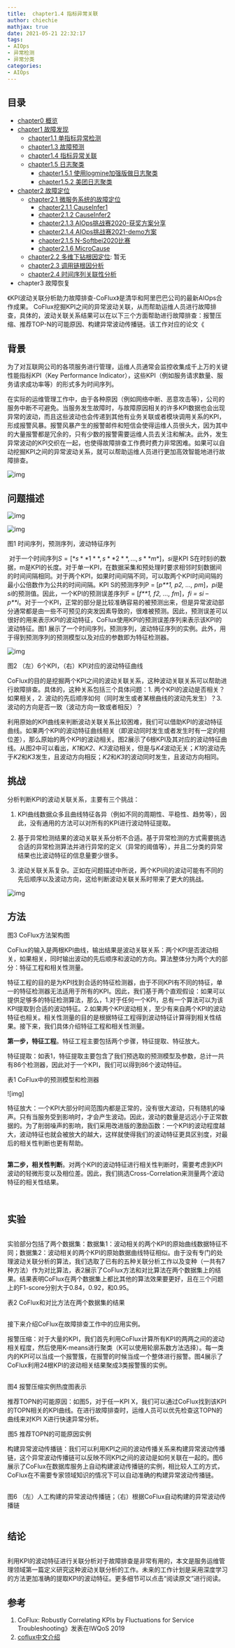 ```yaml
---
title:  chapter1.4 指标异常关联
author: chiechie
mathjax: true
date: 2021-05-21 22:32:17
tags:
- AIOps
- 异常检测
- 异常分类
categories: 
- AIOps
---
```


## 目录
- [chapter0 概览](../AIOps-0-summary/)
- [chapter1 故障发现](../AIOps-1-event-generate/)
	- [chapter1.1 单指标异常检测](../AIOps-1_1-kpi-detector/)
	- [chapter1.3 故障预测](../AIOps-1_2-fault-prediction/)
	- [chapter1.4 指标异常关联](../AIOps-1_4-kpi-correlation/)
	- [chapter1.5 日志聚类](../AIOps-1_5-log-analysis/)
		- [chapter1.5.1 使用logmine加强版做日志聚类](../AIOps-1_5_1-log-analysis_logmine/)
		- [chapter1.5.2 美团日志聚类](../AIOps-1_5_2-log-analysis_meituan/)
- [chapter2 故障定位](../AIOps-2-event-analysis/)
	- [chapter2.1 微服务系统的故障定位](../AIOps-2_1-topo-rca/)
		- [chapter2.1.1 CauseInfer1](../AIOps-2_1_1-topo-rca-causeinfer-notes1/)
		- [chapter2.1.2 CauseInfer2](../AIOps-2_1_2-topo-rca-causeinfer-notes2/)
		- [chapter2.1.3 AIOps挑战赛2020-获奖方案分享](../AIOps-2_1_3-topo-rca-aiops2020/)
		- [chapter2.1.4 AIOps挑战赛2021-demo方案](../AIOps-2_1_4-topo-rca-aiops2021/)
		- [chapter2.1.5 N-Softbei2020比赛](../AIOps-2_1_5-topo-rca-cnsoftbei2020/)
		- [chapter2.1.6 MicroCause](../AIOps-2_1_6-topo-rca-MicroCause)
	- [chapter2.2 多维下钻根因定位](../AIOps-2_2-multi-dimensional-rca/): 暂无
	- [chapter2.3 调用链根因分析](../AIOps-2_3-trace_rca/)
	- [chapter2.4 时间序列关联性分析](../AIOps-2_4-metric_event_correlation/)
- chapter3 故障恢复




《KPI波动关联分析助力故障排查-CoFlux》是清华和阿里巴巴公司的最新AIOps合作成果。
CoFlux挖掘KPI之间的异常波动关联，从而帮助运维人员进行故障排查，具体的，波动关联关系结果可以在以下三个方面帮助进行故障排查：报警压缩、推荐TOP-N的可能原因、构建异常波动传播链。该工作对应的论文《

## 背景

为了对互联网公司的各项服务进行管理，运维人员通常会监控收集成千上万的关键性能指标KPI（Key Performance Indicator），这些KPI（例如服务请求数量、服务请求成功率等）的形式多为时间序列。

在实际的运维管理工作中，由于各种原因（例如网络中断、恶意攻击等），公司的服务中断不可避免。当服务发生故障时，与故障原因相关的许多KPI数据也会出现异常的波动，而且这些波动也会传递到其他有业务关联或者模块调用关系的KPI，形成报警风暴。报警风暴产生的报警邮件和短信会使得运维人员很头大，因为其中的大量报警都是冗余的，只有少数的报警需要运维人员去关注和解决。此外，发生异常波动的KPI交织在一起，也使得故障排查工作费时费力非常困难。如果可以自动挖掘KPI之间的异常波动关系，就可以帮助运维人员进行更加高效智能地进行故障排查。


![img](https://mmbiz.qpic.cn/mmbiz_png/RVMJ0J4z0LzxCnAk4d5fhVM1Gib6rgkCZH8bficj36KtuKiczrZHcqq6NQunbIkMowVN1w0Njyvv3z9AjvsfmD2VA/640?wx_fmt=png&wxfrom=5&wx_lazy=1&wx_co=1)

## 问题描述

![img](https://mmbiz.qpic.cn/mmbiz_png/RVMJ0J4z0LzxCnAk4d5fhVM1Gib6rgkCZH8bficj36KtuKiczrZHcqq6NQunbIkMowVN1w0Njyvv3z9AjvsfmD2VA/640?wx_fmt=png&wxfrom=5&wx_lazy=1&wx_co=1)

![img](https://mmbiz.qpic.cn/mmbiz_jpg/RVMJ0J4z0LzxCnAk4d5fhVM1Gib6rgkCZ2oGk0FGldica8CEhhF4yZOTtia9a5mDcpiaP7H1uLj83VKqbfoKVBLXSA/640?wx_fmt=jpeg&wxfrom=5&wx_lazy=1&wx_co=1)

图1 时间序列，预测序列，波动特征序列

​       对于一个时间序列$S = [*s**1**, s**2* *,…, s**m*]$，*si*是KPI S在时刻i的数据，m是KPI的长度。对于单一KPI，在数据采集和预处理时要求相邻时刻数据间的时间间隔相同。对于两个KPI，如果时间间隔不同，可以取两个KPI时间间隔的最小公倍数作为公共的时间间隔。KPI S的预测序列P = [*p**1, p2, …, pm*]，*pi*是*si*的预测值。因此，一个KPI的预测误差序列F = [*f**1, f2, …, fm*]，*fi =  si* – *p**i*。对于一个KPI，正常的部分是比较准确容易的被预测出来，但是异常波动部分通常都是由一些不可预见的突发因素导致的，很难被预测。因此，预测误差可以很好的用来表示KPI的波动特征，CoFlux使用KPI的预测误差序列来表示该KPI的波动特征。图1 展示了一个时间序列，预测序列，波动特征序列的实例。此外，用于得到预测序列的预测模型以及对应的参数即为特征检测器。

![img](https://mmbiz.qpic.cn/mmbiz_jpg/RVMJ0J4z0LzxCnAk4d5fhVM1Gib6rgkCZND6kn9hTDotgLwYhlsUKo8dy8YT6cxv1tic71w6ibSZl3ykZPNIXrsaw/640?wx_fmt=jpeg&wxfrom=5&wx_lazy=1&wx_co=1)

图2 （左）6个KPI，（右）KPI对应的波动特征曲线

​       CoFlux的目的是挖掘两个KPI之间的波动关联关系，这种波动关联关系可以帮助进行故障排查。具体的，这种关系包括三个具体问题：1. 两个KPI的波动是否相关？如果相关，2. 波动的先后顺序如何（同时发生或者某根曲线的波动先发生）？3. 波动的方向是否一致（波动方向一致或者相反）？

​      利用原始的KPI曲线来判断波动关联关系比较困难，我们可以借助KPI的波动特征曲线。如果两个KPI的波动特征曲线相关（即波动同时发生或者发生时有一定的相位差），那么原始的两个KPI的波动相关。图2展示了6根KPI及其对应的波动特征曲线。从图2中可以看出，*K1*和*K2*、*K3*波动相关，但是与*K4*波动无关；*K1*的波动先于*K2*和*K3*发生，且波动方向相反；*K2*和*K3*的波动同时发生，且波动方向相同。

## 挑战



分析判断KPI的波动关联关系，主要有三个挑战：

1. KPI曲线数据众多且曲线特征各异（例如不同的周期性、平稳性、趋势等），因此，没有通用的方法可以对所有的KPI进行波动特征提取。

2. 基于异常检测结果的波动关联关系分析不合适。基于异常检测的方式需要挑选合适的异常检测算法并进行异常的定义（异常的阈值等），并且二分类的异常结果也比波动特征的信息量要少很多。

3. 波动关联关系复杂。正如在问题描述中所说，两个KPI间的波动可能有不同的先后顺序以及波动方向，这给判断波动关联关系时带来了更大的挑战。



![img](https://mmbiz.qpic.cn/mmbiz_png/RVMJ0J4z0LzxCnAk4d5fhVM1Gib6rgkCZH8bficj36KtuKiczrZHcqq6NQunbIkMowVN1w0Njyvv3z9AjvsfmD2VA/640?wx_fmt=png&wxfrom=5&wx_lazy=1&wx_co=1)



## 方法



图3 CoFlux方法架构图

​       CoFlux的输入是两根KPI曲线，输出结果是波动关联关系：两个KPI是否波动相关，如果相关，同时输出波动的先后顺序和波动的方向。算法整体分为两个大的部分：特征工程和相关性测量。

​       特征工程的目的是为KPI找到合适的特征检测器，由于不同KPI有不同的特征，单一的特征检测器无法适用于所有的KPI。因此，我们基于两个直观假设：如果可以提供足够多的特征检测算法，那么，1.对于任何一个KPI，总有一个算法可以为该KPI提取到合适的波动特征。2.如果两个KPI波动相关，至少有来自两个KPI的波动特征也相关。相关性测量的目的是根据特征工程得到波动特征计算得到相关性结果。接下来，我们具体介绍特征工程和相关性测量。

**第一步，特征工程**。特征工程主要包括两个步骤，特征提取、特征放大。

特征提取：如表1，特征提取主要包含了我们预选取的预测模型及参数，总计一共有86个检测器，因此对于一个KPI，我们可以得到86个波动特征。

表1 CoFlux中的预测模型和检测器

![img]

​       特征放大：一个KPI大部分时间范围内都是正常的，没有很大波动，只有随机的噪声。只有当服务受到影响时，才会产生波动。因此，波动的数量是远远小于正常数据的。为了削弱噪声的影响，我们采用改进版的激励函数：一个KPI的波动程度越大，波动特征也就会被放大的越大，这样就使得我们的波动特征更具区别度，对最后的相关性判断也更有帮助。

![img](data:image/gif;base64,iVBORw0KGgoAAAANSUhEUgAAAAEAAAABCAYAAAAfFcSJAAAADUlEQVQImWNgYGBgAAAABQABh6FO1AAAAABJRU5ErkJggg==)

​       **第二步，相关性判断**。对两个KPI的波动特征进行相关性判断时，需要考虑到KPI波动的轻微形变以及相位差。因此，我们挑选Cross-Correlation来测量两个波动特征的相关性结果。

![img](data:image/gif;base64,iVBORw0KGgoAAAANSUhEUgAAAAEAAAABCAYAAAAfFcSJAAAADUlEQVQImWNgYGBgAAAABQABh6FO1AAAAABJRU5ErkJggg==)



![img](data:image/gif;base64,iVBORw0KGgoAAAANSUhEUgAAAAEAAAABCAYAAAAfFcSJAAAADUlEQVQImWNgYGBgAAAABQABh6FO1AAAAABJRU5ErkJggg==)

## 实验

![img](data:image/gif;base64,iVBORw0KGgoAAAANSUhEUgAAAAEAAAABCAYAAAAfFcSJAAAADUlEQVQImWNgYGBgAAAABQABh6FO1AAAAABJRU5ErkJggg==)

​       实验部分包括了两个数据集：数据集1：波动相关的两个KPI的原始曲线数据特征不同；数据集2：波动相关的两个KPI的原始数据曲线特征相似。由于没有专门的处理波动关联分析的算法，我们选取了已有的五种关联分析工作以及变种（一共有7种方法）作为对比算法，表2展示了CoFlux方法和对比算法在两个数据集上的结果。结果表明CoFlux在两个数据集上都比其他的算法效果要更好，且在三个问题上的F1-score分别大于0.84，0.92，和0.95。

表2 CoFlux和对比方法在两个数据集的结果

![img](data:image/gif;base64,iVBORw0KGgoAAAANSUhEUgAAAAEAAAABCAYAAAAfFcSJAAAADUlEQVQImWNgYGBgAAAABQABh6FO1AAAAABJRU5ErkJggg==)

接下来介绍CoFlux在故障排查工作中的应用实例。

报警压缩：对于大量的KPI，我们首先利用CoFlux计算所有KPI的两两之间的波动相关程度，然后使用K-means进行聚类（K可以使用轮廓系数方法选择）。每一类内的KPI可以当成一个报警簇，在报警的时候当成一个整体进行报警。图4展示了CoFlux利用24根KPI的波动相关结果聚成3类报警簇的实例。

![img](data:image/gif;base64,iVBORw0KGgoAAAANSUhEUgAAAAEAAAABCAYAAAAfFcSJAAAADUlEQVQImWNgYGBgAAAABQABh6FO1AAAAABJRU5ErkJggg==)

图4 报警压缩实例热度图表示

推荐TOPN的可能原因：如图5，对于任一KPI X，我们可以通过CoFlux找到该KPI的TOPN相关的KPI曲线。在进行故障排查时，运维人员可以优先检查这TOPN的曲线来对KPI X进行快速异常分析。

![img](data:image/gif;base64,iVBORw0KGgoAAAANSUhEUgAAAAEAAAABCAYAAAAfFcSJAAAADUlEQVQImWNgYGBgAAAABQABh6FO1AAAAABJRU5ErkJggg==)图5 推荐TOPN的可能原因实例

​       构建异常波动传播链：我们可以利用KPI之间的波动传播关系来构建异常波动传播链，这个异常波动传播链可以反映不同KPI之间的波动是如何关联在一起的。图6 展示了CoFlux在数据库服务上自动构建波动传播链的实例，相比较人工的方式，CoFlux在不需要专家领域知识的情况下可以自动准确的构建异常波动传播链。

![img](data:image/gif;base64,iVBORw0KGgoAAAANSUhEUgAAAAEAAAABCAYAAAAfFcSJAAAADUlEQVQImWNgYGBgAAAABQABh6FO1AAAAABJRU5ErkJggg==)

图6 （左）人工构建的异常波动传播链；（右）根据CoFlux自动构建的异常波动传播链



![img](data:image/gif;base64,iVBORw0KGgoAAAANSUhEUgAAAAEAAAABCAYAAAAfFcSJAAAADUlEQVQImWNgYGBgAAAABQABh6FO1AAAAABJRU5ErkJggg==)

## 结论

![img](data:image/gif;base64,iVBORw0KGgoAAAANSUhEUgAAAAEAAAABCAYAAAAfFcSJAAAADUlEQVQImWNgYGBgAAAABQABh6FO1AAAAABJRU5ErkJggg==)

利用KPI的波动特征进行关联分析对于故障排查是非常有用的，本文是服务运维管理领域第一篇定义研究这种波动关联分析的工作。未来的工作计划是采用深度学习的方法更加准确的提取KPI的波动特征。更多细节可以点击“阅读原文”进行阅读。


## 参考

1. CoFlux: Robustly Correlating KPIs by Fluctuations for Service Troubleshooting》发表在IWQoS 2019
2. [coflux中文介绍](https://mp.weixin.qq.com/s/SpiIquuz-8Ud_C3e4oVyaQ)
